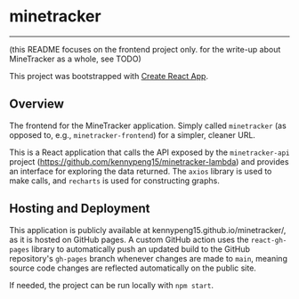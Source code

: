 # minetracker
---

(this README focuses on the frontend project only. for the write-up about MineTracker as a whole, see TODO)

This project was bootstrapped with [Create React App](https://github.com/facebook/create-react-app).

## Overview
The frontend for the MineTracker application. Simply called `minetracker` (as opposed to, e.g., `minetracker-frontend`)
for a simpler, cleaner URL.

This is a React application that calls the API exposed by the `minetracker-api` project (https://github.com/kennypeng15/minetracker-lambda)
and provides an interface for exploring the data returned. The `axios` library is used to make calls, and `recharts` is used 
for constructing graphs. 

## Hosting and Deployment
This application is publicly available at kennypeng15.github.io/minetracker/, as it is hosted on GitHub pages.
A custom GitHub action uses the `react-gh-pages` library to automatically push an updated build to the
GitHub repository's `gh-pages` branch whenever changes are made to `main`, meaning source code changes are reflected automatically
on the public site.

If needed, the project can be run locally with `npm start`.
